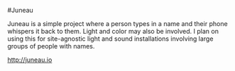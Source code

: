 #Juneau

Juneau is a simple project where a person types in a name and their phone whispers it back to them. Light and color may also be involved. I plan on using this for site-agnostic light and sound installations involving large groups of people with names.

http://juneau.io

